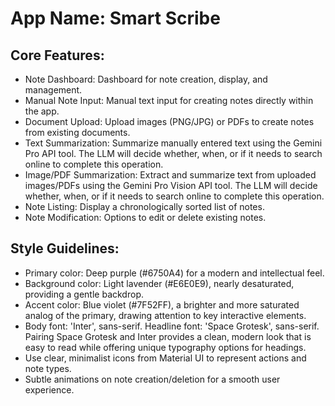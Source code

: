 # **App Name**: Smart Scribe

## Core Features:

- Note Dashboard: Dashboard for note creation, display, and management.
- Manual Note Input: Manual text input for creating notes directly within the app.
- Document Upload: Upload images (PNG/JPG) or PDFs to create notes from existing documents.
- Text Summarization: Summarize manually entered text using the Gemini Pro API tool. The LLM will decide whether, when, or if it needs to search online to complete this operation.
- Image/PDF Summarization: Extract and summarize text from uploaded images/PDFs using the Gemini Pro Vision API tool. The LLM will decide whether, when, or if it needs to search online to complete this operation.
- Note Listing: Display a chronologically sorted list of notes.
- Note Modification: Options to edit or delete existing notes.

## Style Guidelines:

- Primary color: Deep purple (#6750A4) for a modern and intellectual feel.
- Background color: Light lavender (#E6E0E9), nearly desaturated, providing a gentle backdrop.
- Accent color: Blue violet (#7F52FF), a brighter and more saturated analog of the primary, drawing attention to key interactive elements.
- Body font: 'Inter', sans-serif. Headline font: 'Space Grotesk', sans-serif.  Pairing Space Grotesk and Inter provides a clean, modern look that is easy to read while offering unique typography options for headings.
- Use clear, minimalist icons from Material UI to represent actions and note types.
- Subtle animations on note creation/deletion for a smooth user experience.